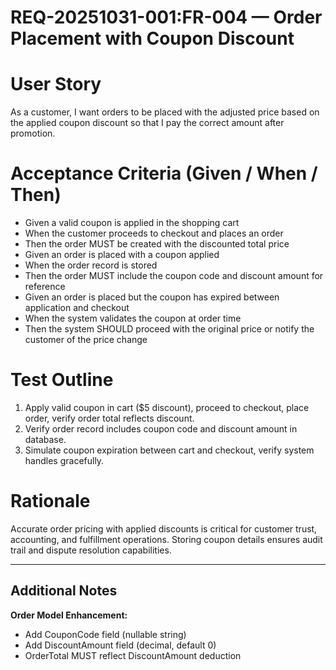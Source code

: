 # REQ-20251031-001:FR-004 — Order Placement with Coupon Discount

# User Story
As a customer, I want orders to be placed with the adjusted price based on the applied coupon discount so that I pay the correct amount after promotion.

# Acceptance Criteria (Given / When / Then)
- Given a valid coupon is applied in the shopping cart
- When the customer proceeds to checkout and places an order
- Then the order MUST be created with the discounted total price
- Given an order is placed with a coupon applied
- When the order record is stored
- Then the order MUST include the coupon code and discount amount for reference
- Given an order is placed but the coupon has expired between application and checkout
- When the system validates the coupon at order time
- Then the system SHOULD proceed with the original price or notify the customer of the price change

# Test Outline
1. Apply valid coupon in cart ($5 discount), proceed to checkout, place order, verify order total reflects discount.
2. Verify order record includes coupon code and discount amount in database.
3. Simulate coupon expiration between cart and checkout, verify system handles gracefully.

# Rationale
Accurate order pricing with applied discounts is critical for customer trust, accounting, and fulfillment operations. Storing coupon details ensures audit trail and dispute resolution capabilities.

---

## Additional Notes

**Order Model Enhancement:**
- Add CouponCode field (nullable string)
- Add DiscountAmount field (decimal, default 0)
- OrderTotal MUST reflect DiscountAmount deduction
